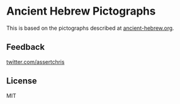 # Ancient Hebrew Pictographs

This is based on the pictographs described at [ancient-hebrew.org](http://www.ancient-hebrew.org/learn_ancient.html).

## Feedback

[twitter.com/assertchris](https://twitter.com/assertchris)

## License

MIT

